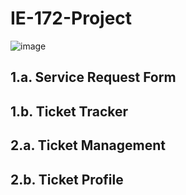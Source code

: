 # IE-172-Project
![image](https://github.com/user-attachments/assets/0a3fe84a-9445-42e6-a282-29cd8915d21b)

## 1.a. Service Request Form

## 1.b. Ticket Tracker

## 2.a. Ticket Management

## 2.b. Ticket Profile
